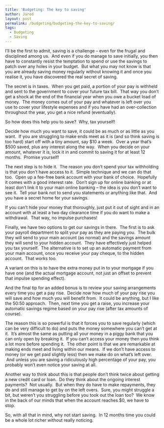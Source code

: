 ```yaml
---
title: 'Budgeting: The key to saving'
author: Jared
layout: post
permalink: /budgeting/budgeting-the-key-to-saving/
tags:
  - Budgeting
  - Saving
---
```

I’ll be the first to admit, saving is a challenge &#8211; even for the frugal and disciplined among us.  And even if you do manage to save initially, you then have to constantly resist the temptation to spend or use the savings to patch over any holes in your budget.  But what you may not know is that you are already saving money regularly without knowing it and once you realise it, you have discovered the real secret of saving.

The secret is in taxes.  When you get paid, a portion of your pay is withheld and sent to the government to cover your future tax bill.  That way you don’t get a shock at the end of the financial year when you owe a bucket load of money.  The money comes out of your pay and whatever is left over you use to cover your lifestyle expenses and if you have had an over-collection throughout the year, you get a nice refund (eventually).

So how does this help you to save?  Why, tax yourself!

Decide how much you want to save, it could be as much or as little as you want.  If you are struggling to make ends meet as it is (and so think saving is too hard) start off with a tiny amount, say $10 a week.  Over a year that’s $500 saved, plus any interest along the way.  When you decide on your amount, whatever it is, lock it in and commit to saving it for at least 12 months.  Promise yourself!

The next step is to hide it.  The reason you don’t spend your tax withholding is that you don’t have access to it.  Simple technique and we can do that too.  Open up a fee-free bank account with your bank of choice.  Hopefully it comes with a good interest rate.  Don’t sign up for online banking or at least don’t link it to your main online banking &#8211; the idea is you don’t want to see it.  Tell your bank not to send you statements or anything like that.  And you have a secret home for your savings.

If you can’t hide your money that thoroughly, just put it out of sight and in an account with at least a two day clearance time if you do want to make a withdrawal.  That way, no impulse purchases!

Finally, we have two options to get our savings in there.  The first is to ask your payroll department to split your pay as they are paying you.  The bulk they will send to your main account (as normal) and the savings amount they will send to your hidden account.  They have effectively just helped you tax yourself.  The alternative is to set up an automatic payment from your main account, once you receive your pay cheque, to the hidden account.  That works too.

A variant on this is to have the extra money put in to your mortgage if you have one (and the actual mortgage account, not just an offset to prevent that impulse spending effect).

And the final tip for an added bonus is to review your saving arrangements every time you get a pay rise.  Decide *now* how much of your pay rise you will save and how much you will benefit from.  It could be anything, but I like the 50:50 approach.  Then, next time you get a raise, you increase your automatic savings regime based on your pay rise (after tax amounts of course).

The reason this is so powerful is that it forces you to save regularly (which can be very difficult to do) and puts the money somewhere you can’t get at it.  It’s almost the same as putting all your money in a piggy bank that you can only open by breaking it.  If you can’t access your money then you think a lot more before spending it.  The other point is that we are remarkable at making ends meet and living within our means.  If we don’t have access to money (or we get paid slightly less) then we make do on what’s left over.  And unless you are saving a ridiculously high percentage of your pay, you probably won’t even notice your saving at all.

Another way to think about this is that people don’t think twice about getting a new credit card or loan.  Do they think about the ongoing interest payments?  Not usually.  But when they do have to make repayments, they do and still manage to get by on the left overs.  Sure, you might struggle a bit, but weren’t you struggling before you took out the loan too?  We know in the back of our minds that when the account reaches $0, we have to stop.

So, with all that in mind, why not start saving.  In 12 months time you could be a whole lot richer without really noticing.
